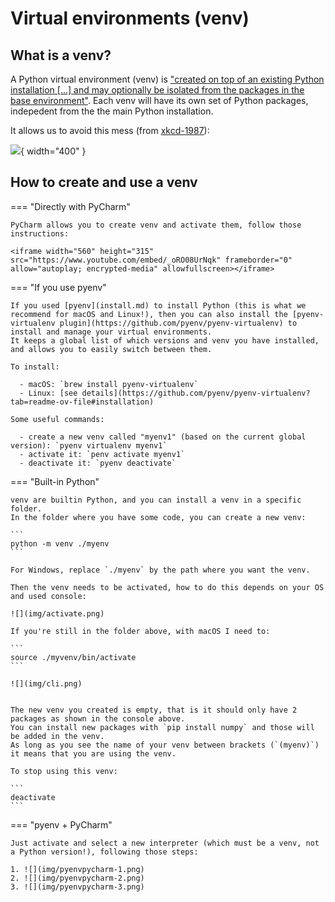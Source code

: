 
# Virtual environments (venv)

## What is a venv?

A Python virtual environment (venv) is ["created on top of an existing Python installation [...] and may optionally be isolated from the packages in the base environment"](https://docs.python.org/3/library/venv.html).
Each venv will have its own set of Python packages, indepedent from the the main Python installation.

It allows us to avoid this mess (from [xkcd-1987](https://xkcd.com/1987/)):

![](img/xkcd.png){ width="400" }


## How to create and use a venv

=== "Directly with PyCharm"

    PyCharm allows you to create venv and activate them, follow those instructions:

    <iframe width="560" height="315" src="https://www.youtube.com/embed/_oRO08UrNqk" frameborder="0" allow="autoplay; encrypted-media" allowfullscreen></iframe>

=== "If you use pyenv"

    If you used [pyenv](install.md) to install Python (this is what we recommend for macOS and Linux!), then you can also install the [pyenv-virtualenv plugin](https://github.com/pyenv/pyenv-virtualenv) to install and manage your virtual environments.
    It keeps a global list of which versions and venv you have installed, and allows you to easily switch between them.

    To install:

      - macOS: `brew install pyenv-virtualenv`
      - Linux: [see details](https://github.com/pyenv/pyenv-virtualenv?tab=readme-ov-file#installation)

    Some useful commands:

      - create a new venv called "myenv1" (based on the current global version): `pyenv virtualenv myenv1`
      - activate it: `penv activate myenv1`
      - deactivate it: `pyenv deactivate`


=== "Built-in Python"

    venv are builtin Python, and you can install a venv in a specific folder.
    In the folder where you have some code, you can create a new venv:

    ```
    python -m venv ./myenv
    ```

    For Windows, replace `./myenv` by the path where you want the venv.

    Then the venv needs to be activated, how to do this depends on your OS and used console:

    ![](img/activate.png)

    If you're still in the folder above, with macOS I need to:

    ```
    source ./myvenv/bin/activate
    ```

    ![](img/cli.png)


    The new venv you created is empty, that is it should only have 2 packages as shown in the console above.
    You can install new packages with `pip install numpy` and those will be added in the venv.
    As long as you see the name of your venv between brackets (`(myenv)`) it means that you are using the venv.

    To stop using this venv:

    ```
    deactivate
    ```

=== "pyenv + PyCharm"

    Just activate and select a new interpreter (which must be a venv, not a Python version!), following those steps:

    1. ![](img/pyenvpycharm-1.png)
    2. ![](img/pyenvpycharm-2.png)
    3. ![](img/pyenvpycharm-3.png)




